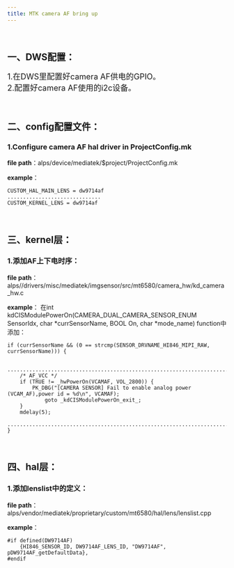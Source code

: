 ```yaml
---
title: MTK camera AF bring up
---
```


</br>

## 一、DWS配置：
<font size=4>1.在DWS里配置好camera AF供电的GPIO。</font></br>
<font size=4>2.配置好camera AF使用的i2c设备。</font>

</br>

## 二、config配置文件：
### 1.Configure camera AF hal driver in ProjectConfig.mk
**file path**：alps/device/mediatek/$project/ProjectConfig.mk

**example**：

	CUSTOM_HAL_MAIN_LENS = dw9714af
	..............................
	CUSTOM_KERNEL_LENS = dw9714af

</br>

## 三、kernel层：
### 1.添加AF上下电时序：
**file path**：alps/<kernel>/drivers/misc/mediatek/imgsensor/src/mt6580/camera_hw/kd_camera_hw.c

**example**：
在int kdCISModulePowerOn(CAMERA_DUAL_CAMERA_SENSOR_ENUM SensorIdx, char          	*currSensorName, BOOL On, char *mode_name) function中添加：

	if (currSensorName && (0 == strcmp(SENSOR_DRVNAME_HI846_MIPI_RAW, currSensorName))) {

		............................................................................................
		/* AF_VCC */
		if (TRUE != _hwPowerOn(VCAMAF, VOL_2800)) {
			PK_DBG("[CAMERA SENSOR] Fail to enable analog power (VCAM_AF),power id = %d\n", VCAMAF);
				goto _kdCISModulePowerOn_exit_;
		}
		mdelay(5);
		............................................................................................
	}

</br>

## 四、hal层：
### 1.添加lenslist中的定义：
**file path**：alps/vendor/mediatek/proprietary/custom/mt6580/hal/lens/lenslist.cpp

**example**：

    #if defined(DW9714AF)
        {HI846_SENSOR_ID, DW9714AF_LENS_ID, "DW9714AF", pDW9714AF_getDefaultData},
    #endif